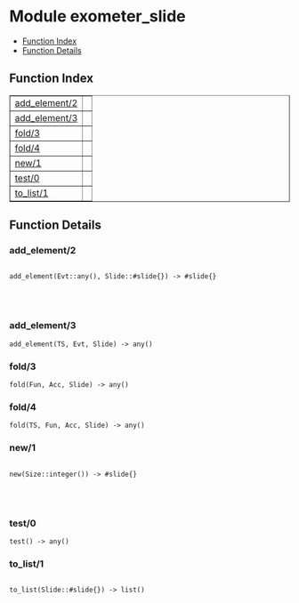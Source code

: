

# Module exometer_slide #
* [Function Index](#index)
* [Function Details](#functions)


<a name="index"></a>

## Function Index ##


<table width="100%" border="1" cellspacing="0" cellpadding="2" summary="function index"><tr><td valign="top"><a href="#add_element-2">add_element/2</a></td><td></td></tr><tr><td valign="top"><a href="#add_element-3">add_element/3</a></td><td></td></tr><tr><td valign="top"><a href="#fold-3">fold/3</a></td><td></td></tr><tr><td valign="top"><a href="#fold-4">fold/4</a></td><td></td></tr><tr><td valign="top"><a href="#new-1">new/1</a></td><td></td></tr><tr><td valign="top"><a href="#test-0">test/0</a></td><td></td></tr><tr><td valign="top"><a href="#to_list-1">to_list/1</a></td><td></td></tr></table>


<a name="functions"></a>

## Function Details ##

<a name="add_element-2"></a>

### add_element/2 ###


<pre><code>
add_element(Evt::any(), Slide::#slide{}) -&gt; #slide{}
</code></pre>

<br></br>



<a name="add_element-3"></a>

### add_element/3 ###

`add_element(TS, Evt, Slide) -> any()`


<a name="fold-3"></a>

### fold/3 ###

`fold(Fun, Acc, Slide) -> any()`


<a name="fold-4"></a>

### fold/4 ###

`fold(TS, Fun, Acc, Slide) -> any()`


<a name="new-1"></a>

### new/1 ###


<pre><code>
new(Size::integer()) -&gt; #slide{}
</code></pre>

<br></br>



<a name="test-0"></a>

### test/0 ###

`test() -> any()`


<a name="to_list-1"></a>

### to_list/1 ###


<pre><code>
to_list(Slide::#slide{}) -&gt; list()
</code></pre>

<br></br>



